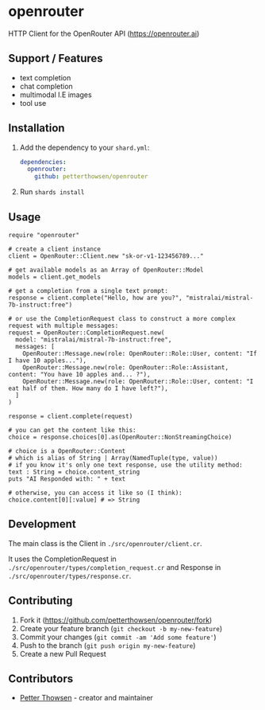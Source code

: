 # openrouter

HTTP Client for the OpenRouter API (https://openrouter.ai)

## Support / Features

- text completion
- chat completion
- multimodal I.E images
- tool use


## Installation

1. Add the dependency to your `shard.yml`:

   ```yaml
   dependencies:
     openrouter:
       github: petterthowsen/openrouter
   ```

2. Run `shards install`

## Usage

```crystal
require "openrouter"

# create a client instance
client = OpenRouter::Client.new "sk-or-v1-123456789..."

# get available models as an Array of OpenRouter::Model 
models = client.get_models

# get a completion from a single text prompt:
response = client.complete("Hello, how are you?", "mistralai/mistral-7b-instruct:free")

# or use the CompletionRequest class to construct a more complex request with multiple messages:
request = OpenRouter::CompletionRequest.new(
  model: "mistralai/mistral-7b-instruct:free",
  messages: [
    OpenRouter::Message.new(role: OpenRouter::Role::User, content: "If I have 10 apples..."),
    OpenRouter::Message.new(role: OpenRouter::Role::Assistant, content: "You have 10 apples and... ?"),
    OpenRouter::Message.new(role: OpenRouter::Role::User, content: "I eat half of them. How many do I have left?"),
  ]
)

response = client.complete(request)

# you can get the content like this:
choice = response.choices[0].as(OpenRouter::NonStreamingChoice)

# choice is a OpenRouter::Content
# which is alias of String | Array(NamedTuple(type, value))
# if you know it's only one text response, use the utility method:
text : String = choice.content_string
puts "AI Responded with: " + text

# otherwise, you can access it like so (I think):
choice.content[0][:value] # => String

```

## Development

The main class is the Client in `./src/openrouter/client.cr`.

It uses the CompletionRequest in `./src/openrouter/types/completion_request.cr` and Response in `./src/openrouter/types/response.cr`.

## Contributing

1. Fork it (<https://github.com/petterthowsen/openrouter/fork>)
2. Create your feature branch (`git checkout -b my-new-feature`)
3. Commit your changes (`git commit -am 'Add some feature'`)
4. Push to the branch (`git push origin my-new-feature`)
5. Create a new Pull Request

## Contributors

- [Petter Thowsen](https://github.com/petterthowsen) - creator and maintainer
